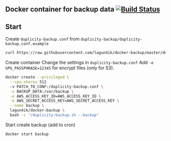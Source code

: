 Docker container for backup data [![Build Status](https://travis-ci.org/lagun4ik/docker-backup.svg?branch=master)](https://travis-ci.org/lagun4ik/docker-backup)
-------------

## Start

Create `duplicity-backup.conf` from `duplicity-backup/duplicity-backup.conf.example`

```bash
curl https://raw.githubusercontent.com/lagun4ik/docker-backup/master/duplicity-backup/duplicity-backup.conf.example -o duplicity-backup.conf
```

Create container
Change the settings in `duplicity-backup.conf`
Add `-e GPG_PASSPHRASE=12345` for encrypt files (only for S3).

```bash
docker create --privileged \
  --cpu-shares 512
  -v PATCH_TO_CONF:/duplicity-backup.conf \
  -v BACKUP_DATA:/var/backup \
  -e AWS_ACCESS_KEY_ID=AWS_ACCESS_KEY_ID \
  -e AWS_SECRET_ACCESS_KEY=AWS_SECRET_ACCESS_KEY \
  --name backup \
  lagun4ik/docker-backup \
  bash -c "/duplicity-backup.sh --backup"
```


Start create backup (add to cron)
```bash
docker start backup
```
